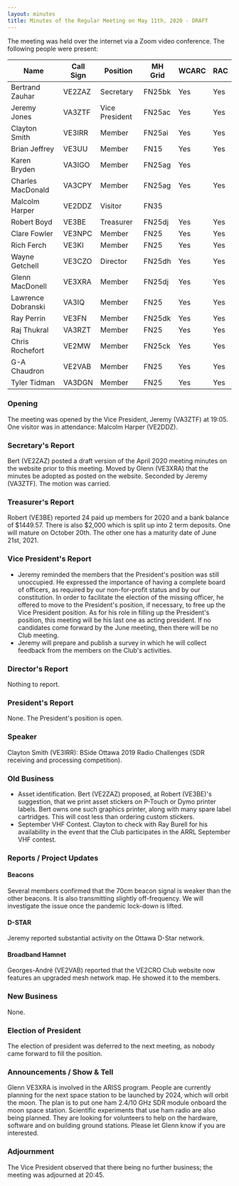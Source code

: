 ```yaml
---
layout: minutes
title: Minutes of the Regular Meeting on May 11th, 2020 - DRAFT
---
```

The meeting was held over the internet via a Zoom video conference.
The following people were present:

| Name                   | Call Sign  | Position         | MH Grid | WCARC | RAC |
|------------------------|------------|------------------|---------|-------|-----|
| Bertrand Zauhar        | VE2ZAZ     | Secretary        | FN25bk  | Yes   | Yes |
| Jeremy Jones           | VA3ZTF     | Vice President   | FN25ac  | Yes   | Yes |
| Clayton Smith          | VE3IRR     | Member           | FN25ai  | Yes   | Yes |
| Brian Jeffrey          | VE3UU      | Member           | FN15    | Yes   | Yes |
| Karen Bryden           | VA3IGO     | Member           | FN25ag  | Yes   |     |
| Charles MacDonald      | VA3CPY     | Member           | FN25ag  | Yes   | Yes |
| Malcolm Harper         | VE2DDZ     | Visitor          | FN35    |       |     |
| Robert Boyd            | VE3BE      | Treasurer        | FN25dj  | Yes   | Yes |
| Clare Fowler           | VE3NPC     | Member           | FN25    | Yes   | Yes |
| Rich Ferch             | VE3KI      | Member           | FN25    | Yes   | Yes |
| Wayne Getchell         | VE3CZO     | Director         | FN25dh  | Yes   | Yes |
| Glenn MacDonell        | VE3XRA     | Member           | FN25dj  | Yes | Yes   |
| Lawrence Dobranski     | VA3IQ      | Member           | FN25    | Yes | Yes   |
| Ray Perrin             | VE3FN      | Member           | FN25dk  | Yes   | Yes |
| Raj Thukral            | VA3RZT     | Member           | FN25    | Yes   | Yes |
| Chris Rochefort        | VE2MW      | Member           | FN25ck  | Yes   | Yes |
| G-A Chaudron           | VE2VAB     | Member           | FN25    | Yes   | Yes |
| Tyler Tidman           | VA3DGN     | Member           | FN25    | Yes   | Yes |    

### Opening

The meeting was opened by the Vice President, Jeremy (VA3ZTF) at 19:05.
One visitor was in attendance: Malcolm Harper (VE2DDZ).

### Secretary's Report

Bert (VE2ZAZ) posted a draft version of the April 2020 meeting minutes on the website prior to this meeting. Moved by Glenn (VE3XRA) that the minutes be adopted as posted on the website. Seconded by Jeremy (VA3ZTF). The motion was carried.

### Treasurer's Report

Robert (VE3BE) reported 24 paid up members for 2020 and a bank balance of $1449.57. There is also $2,000 which is split up into 2 term deposits. One will mature on October 20th. The other one has a maturity date of June 21st, 2021.

### Vice President's Report

- Jeremy reminded the members that the President's position was still unoccupied. He expressed the importance of having a complete board of officers, as required by our non-for-profit status and by our constitution. In order to facilitate the election of the missing officer, he offered to move to the President's position, if necessary, to free up the Vice President position. As for his role in filling up the President's position, this meeting will be his last one as acting president. If no candidates come forward by the June meeting, then there will be no Club meeting. 
- Jeremy will prepare and publish a survey in which he will collect feedback from the members on the Club's activities.

### Director's Report

Nothing to report.

### President's Report

None. The President's position is open.

### Speaker

Clayton Smith (VE3IRR): BSide Ottawa 2019 Radio Challenges (SDR receiving and processing competition).

### Old Business

- Asset identification. Bert (VE2ZAZ) proposed, at Robert (VE3BE)'s suggestion, that we print asset stickers on P-Touch or Dymo printer labels. Bert owns one such graphics printer, along with many spare label cartridges. This will cost less than ordering custom stickers.
- September VHF Contest. Clayton to check with Ray Burell for his availability in the event that the Club participates in the ARRL September VHF contest.

### Reports / Project Updates

#### Beacons

Several members confirmed that the 70cm beacon signal is weaker than the other beacons. It is also transmitting slightly off-frequency. We will investigate the issue once the pandemic lock-down is lifted.

#### D-STAR

Jeremy reported substantial activity on the Ottawa D-Star network.

#### Broadband Hamnet

Georges-André (VE2VAB) reported that the VE2CRO Club website now features an upgraded mesh network map. He showed it to the members.

### New Business

None.

### Election of President

The election of president was deferred to the next meeting, as nobody came forward to fill the position.

### Announcements / Show & Tell

Glenn VE3XRA is involved in the ARISS program. People are currently planning for the next space station to be launched by 2024, which will orbit the moon. The plan is to put one ham 2.4/10 GHz SDR module onboard the moon space station. Scientific experiments that use ham radio are also being planned. They are looking for volunteers to help on the hardware, software and on building ground stations. Please let Glenn know if you are interested.

### Adjournment

The Vice President observed that there being no further business; the meeting was adjourned at 20:45.

